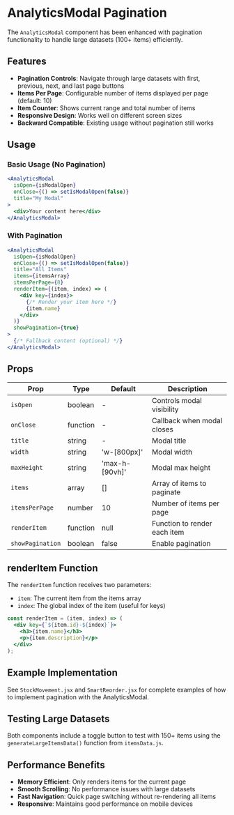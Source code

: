 # AnalyticsModal Pagination

The `AnalyticsModal` component has been enhanced with pagination functionality to handle large datasets (100+ items) efficiently.

## Features

- **Pagination Controls**: Navigate through large datasets with first, previous, next, and last page buttons
- **Items Per Page**: Configurable number of items displayed per page (default: 10)
- **Item Counter**: Shows current range and total number of items
- **Responsive Design**: Works well on different screen sizes
- **Backward Compatible**: Existing usage without pagination still works

## Usage

### Basic Usage (No Pagination)
```jsx
<AnalyticsModal 
  isOpen={isModalOpen} 
  onClose={() => setIsModalOpen(false)}
  title="My Modal"
>
  <div>Your content here</div>
</AnalyticsModal>
```

### With Pagination
```jsx
<AnalyticsModal 
  isOpen={isModalOpen} 
  onClose={() => setIsModalOpen(false)}
  title="All Items"
  items={itemsArray}
  itemsPerPage={8}
  renderItem={(item, index) => (
    <div key={index}>
      {/* Render your item here */}
      {item.name}
    </div>
  )}
  showPagination={true}
>
  {/* Fallback content (optional) */}
</AnalyticsModal>
```

## Props

| Prop | Type | Default | Description |
|------|------|---------|-------------|
| `isOpen` | boolean | - | Controls modal visibility |
| `onClose` | function | - | Callback when modal closes |
| `title` | string | - | Modal title |
| `width` | string | 'w-[800px]' | Modal width |
| `maxHeight` | string | 'max-h-[90vh]' | Modal max height |
| `items` | array | [] | Array of items to paginate |
| `itemsPerPage` | number | 10 | Number of items per page |
| `renderItem` | function | null | Function to render each item |
| `showPagination` | boolean | false | Enable pagination |

## renderItem Function

The `renderItem` function receives two parameters:
- `item`: The current item from the items array
- `index`: The global index of the item (useful for keys)

```jsx
const renderItem = (item, index) => (
  <div key={`${item.id}-${index}`}>
    <h3>{item.name}</h3>
    <p>{item.description}</p>
  </div>
);
```

## Example Implementation

See `StockMovement.jsx` and `SmartReorder.jsx` for complete examples of how to implement pagination with the AnalyticsModal.

## Testing Large Datasets

Both components include a toggle button to test with 150+ items using the `generateLargeItemsData()` function from `itemsData.js`.

## Performance Benefits

- **Memory Efficient**: Only renders items for the current page
- **Smooth Scrolling**: No performance issues with large datasets
- **Fast Navigation**: Quick page switching without re-rendering all items
- **Responsive**: Maintains good performance on mobile devices 